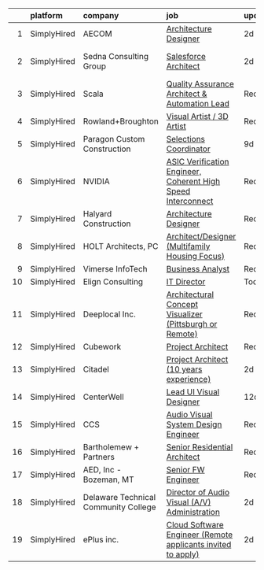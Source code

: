 

|    | platform    | company                              | job                                                                                                                                                                       | update_time   | location             |
|---:|:------------|:-------------------------------------|:--------------------------------------------------------------------------------------------------------------------------------------------------------------------------|:--------------|:---------------------|
|  1 | SimplyHired | AECOM                                | [Architecture Designer](https://www.simplyhired.com/job/Suuww82fmVubijIdWXjzQfMmCQgrDABUOEc2rSABq61iJ94__hvfJg?q=visual+architect)                                        | 2d            | Philadelphia, PA     |
|  2 | SimplyHired | Sedna Consulting Group               | [Salesforce Architect](https://www.simplyhired.com/job/cfCDTKPWa6gIlpJL79IUZkRs2g9mOuUNzKXXWw8XKvhOrJQmBZIoWA?q=visual+architect)                                         | 2d            | Mesa, AZ +1 location |
|  3 | SimplyHired | Scala                                | [Quality Assurance Architect & Automation Lead](https://www.simplyhired.com/job/EdwUZ5cMNJ-YwwtKbR3uY_KdotkZagmncIULx6zeyZGs-pEmK_jZtw?q=visual+architect)                | Recently      | Malvern, PA          |
|  4 | SimplyHired | Rowland+Broughton                    | [Visual Artist / 3D Artist](https://www.simplyhired.com/job/a6jc09FaT-WsTWRX4SZ9r250FnXzzVMgqyOB-q7qjxkVTn6ELeF_Pg?q=visual+architect)                                    | Recently      | Denver, CO           |
|  5 | SimplyHired | Paragon Custom Construction          | [Selections Coordinator](https://www.simplyhired.com/job/R997Nb1zGHMwC5ED9lmh3YnE86O44vvjEjv2nKmcB8aN15RylwvtEw?q=visual+architect)                                       | 9d            | Pawleys Island, SC   |
|  6 | SimplyHired | NVIDIA                               | [ASIC Verification Engineer, Coherent High Speed Interconnect](https://www.simplyhired.com/job/HCjI1cLThlMVvLWMv959FN5uH8ny-YqAxlMgTk_bAQgC_JDFadmubw?q=visual+architect) | Recently      | Santa Clara, CA      |
|  7 | SimplyHired | Halyard Construction                 | [Architecture Designer](https://www.simplyhired.com/job/WCSgT_8vJO_ScFMb3y3Z0vaiWBY8KlZiy3YJyR4SdoSvsgqDDyqD7A?q=visual+architect)                                        | Recently      | Remote               |
|  8 | SimplyHired | HOLT Architects, PC                  | [Architect/Designer (Multifamily Housing Focus)](https://www.simplyhired.com/job/wQKkW0Qbew3OfdRSjqQfVU6llPu6UlV1dZPKYqc-md3uCHwJnib76Q?q=visual+architect)               | Recently      | Ithaca, NY           |
|  9 | SimplyHired | Vimerse InfoTech                     | [Business Analyst](https://www.simplyhired.com/job/L09NW_swTmf_UFOn4vrpCW-KOdzFZDXynFZXShXWDYZaORX4AxKv9g?q=visual+architect)                                             | Recently      | Andes, NY            |
| 10 | SimplyHired | Elign Consulting                     | [IT Director](https://www.simplyhired.com/job/y5LzIQivdsBePLNLiZYLGW1y6G8ZGWvXE9kpkfnp_qpxtpojgqmehQ?q=visual+architect)                                                  | Today         | Remote               |
| 11 | SimplyHired | Deeplocal Inc.                       | [Architectural Concept Visualizer (Pittsburgh or Remote)](https://www.simplyhired.com/job/SWB3HAZT_15JhUfxDrZqTeM9niknD8HbJ0NuAptc3GZca9udF26K4g?q=visual+architect)      | Recently      | Remote               |
| 12 | SimplyHired | Cubework                             | [Project Architect](https://www.simplyhired.com/job/DV8KaCbK9b7T_2bU9sdsRfHlBx8vQu3_Pm3qdb3KDpnnqWurFr7iIQ?q=visual+architect)                                            | Recently      | Walnut, CA           |
| 13 | SimplyHired | Citadel                              | [Project Architect (10 years experience)](https://www.simplyhired.com/job/y7k01Ws0jGB6HEu-JEeY2E7LP8poK6RoGgODmo6oteQcjKuytTzWog?q=visual+architect)                      | 2d            | Washington, DC       |
| 14 | SimplyHired | CenterWell                           | [Lead UI Visual Designer](https://www.simplyhired.com/job/IzJDVNSf0MqAiS-lkd7gNyZGehRZLAqkhMVgpincVI3PlfP1gb6Tjg?q=visual+architect)                                      | 12d           | Remote +1 location   |
| 15 | SimplyHired | CCS                                  | [Audio Visual System Design Engineer](https://www.simplyhired.com/job/ary5z9j2es4oPMAOjusLJHyf7K-36e4_CuOld61njGzpItTv9_0cKA?q=visual+architect)                          | Recently      | Denver, CO           |
| 16 | SimplyHired | Bartholemew + Partners               | [Senior Residential Architect](https://www.simplyhired.com/job/FEj1zSqi9NwgVtIFvh9lt96kOmX9FCpw8CNvGnK0yEd0kGMQqgXkzQ?q=visual+architect)                                 | Recently      | Palm Beach, FL       |
| 17 | SimplyHired | AED, Inc - Bozeman, MT               | [Senior FW Engineer](https://www.simplyhired.com/job/zINmUZXgScoXXgS_gyiF3t60esMGL8VWIM8nJ8Kv2CvxPHXAK-fHew?q=visual+architect)                                           | Recently      | Bozeman, MT          |
| 18 | SimplyHired | Delaware Technical Community College | [Director of Audio Visual (A/V) Administration](https://www.simplyhired.com/job/-JKqHXVWWARvdOsAJRSZT2jojyCihOgZPTBzJQ8PRJaUZLRs6Sp0cw?q=visual+architect)                | 2d            | Dover, DE            |
| 19 | SimplyHired | ePlus inc.                           | [Cloud Software Engineer (Remote applicants invited to apply)](https://www.simplyhired.com/job/elwqJAiw_7XvErm5_TwVak53BmaeZtxTrg1eX2Sm529OwoTWCaxhog?q=visual+architect) | 2d            | Rochester, NY        |